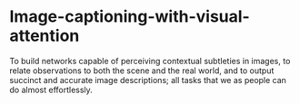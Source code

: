# Image-captioning-with-visual-attention
To build networks capable of perceiving contextual subtleties in images, to relate observations to both the scene and the real world, and to output succinct and accurate image descriptions; all tasks that we as people can do almost effortlessly.
